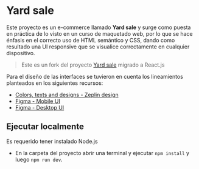 # Yard sale
Este proyecto es un e-commerce llamado **Yard sale** y surge como puesta en práctica de lo visto en un curso de maquetado web, por lo que se hace énfasis en el correcto uso de HTML semántico y CSS, dando como resultado una UI responsive que se visualice correctamente en cualquier dispositivo.

>  Este es un fork del proyecto [Yard sale](https://laumartinez-code.github.io/yard-sale-FE/) migrado a React.js

Para el diseño de las interfaces se tuvieron en cuenta los lineamientos planteados en los siguientes recursos:

- [Colors, texts and designs - Zeplin design](https://scene.zeplin.io/project/60afeeed20af1378ed046538)
- [Figma - Mobile UI](https://www.figma.com/proto/bcEVujIzJj5PNIWwF9pP2w/Platzi_YardSale?node-id=0-684&amp%3Bscaling=scale-down&amp%3Bpage-id=0%3A1&amp%3Bstarting-point-node-id=0%3A719)
- [Figma - Desktop UI](https://www.figma.com/proto/bcEVujIzJj5PNIWwF9pP2w/Platzi_YardSale?node-id=3-2112&amp%3Bscaling=scale-down&amp%3Bpage-id=0%3A998&amp%3Bstarting-point-node-id=5%3A2808)

## Ejecutar localmente
Es requerido tener instalado Node.js  
- En la carpeta del proyecto abrir una terminal y ejecutar `npm install` y luego `npm run dev`.

<!-- También se usa JavaScript en menor medida, principalmente para dar interacción entre las distintas interfaces y evitar la repetición de código mediante el uso de *Web Components*. Es por esto que hay funcionalidades como eliminar items desde el carrito de compras o actualizar los datos de la cuenta del usuario que están implementadas para poder probar la UI, pero otras acciones como agregar/eliminar items al carrito desde el listado de productos, no lo están.  -->

<!-- El proyecto se puede visualizar y probar desde el siguiente link: [Yard Sale (laumartinez-code.github.io)](https://laumartinez-code.github.io/yard-sale-FE/) (corresponde al último commit de la rama `master`). -->